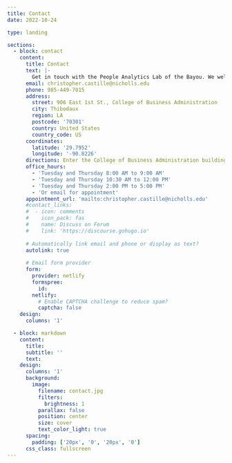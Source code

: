 ```yaml
---
title: Contact
date: 2022-10-24

type: landing

sections:
  - block: contact
    content:
      title: Contact
      text: |-
        Get in touch with the People Analytics Lab of the Bayou. We welcome inquiries about our research, collaboration opportunities, and student involvement. Feel free to reach out via email, phone, or visit us on campus.
      email: christopher.castille@nicholls.edu
      phone: 985-449-7015
      address:
        street: 906 East 1st St., College of Business Administration
        city: Thibodaux
        region: LA
        postcode: '70301'
        country: United States
        country_code: US
      coordinates:
        latitude: '29.7952'
        longitude: '-90.8226'
      directions: Enter the College of Business Administration building and take the elevator to the 3rd floor. The lab is located in Room 301.
      office_hours:
        - 'Tuesday and Thursday 8:00 AM to 9:00 AM'
        - 'Tuesday and Thursday 10:30 AM to 12:00 PM'
        - 'Tuesday and Thursday 2:00 PM to 5:00 PM'
        - 'Or email for appointment'
      appointment_url: 'mailto:christopher.castille@nicholls.edu'
      #contact_links:
      #  - icon: comments
      #    icon_pack: fas
      #    name: Discuss on Forum
      #    link: 'https://discourse.gohugo.io'
    
      # Automatically link email and phone or display as text?
      autolink: true
    
      # Email form provider
      form:
        provider: netlify
        formspree:
          id:
        netlify:
          # Enable CAPTCHA challenge to reduce spam?
          captcha: false
    design:
      columns: '1'

  - block: markdown
    content:
      title:
      subtitle: ''
      text:
    design:
      columns: '1'
      background:
        image: 
          filename: contact.jpg
          filters:
            brightness: 1
          parallax: false
          position: center
          size: cover
          text_color_light: true
      spacing:
        padding: ['20px', '0', '20px', '0']
      css_class: fullscreen
---
```

